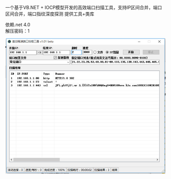 一个基于VB.NET + IOCP模型开发的高效端口扫描工具，支持IP区间合并，端口区间合并，端口指纹深度探测
提供工具+类库

依赖.net 4.0<br>
解压密码：1<br>

![demo.png](demo.png)
